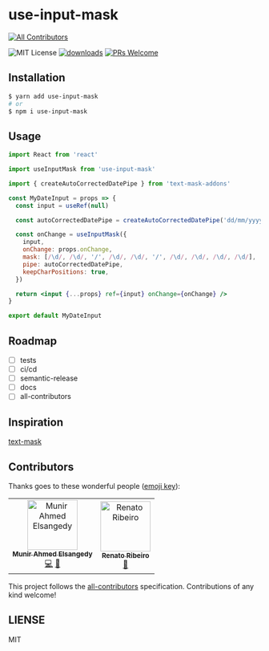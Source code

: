 # use-input-mask

[![All Contributors](https://img.shields.io/badge/all_contributors-2-orange.svg?style=flat-square)](#contributors-)

![MIT License][license-badge] [![downloads][downloads-badge]][npmcharts]
[![PRs Welcome][prs-badge]][prs]

## Installation

```bash
$ yarn add use-input-mask
# or
$ npm i use-input-mask
```

## Usage

```jsx
import React from 'react'

import useInputMask from 'use-input-mask'

import { createAutoCorrectedDatePipe } from 'text-mask-addons'

const MyDateInput = props => {
  const input = useRef(null)

  const autoCorrectedDatePipe = createAutoCorrectedDatePipe('dd/mm/yyyy HH:MM')

  const onChange = useInputMask({
    input,
    onChange: props.onChange,
    mask: [/\d/, /\d/, '/', /\d/, /\d/, '/', /\d/, /\d/, /\d/, /\d/],
    pipe: autoCorrectedDatePipe,
    keepCharPositions: true,
  })

  return <input {...props} ref={input} onChange={onChange} />
}

export default MyDateInput
```

## Roadmap

- [ ] tests
- [ ] ci/cd
- [ ] semantic-release
- [ ] docs
- [ ] all-contributors

## Inspiration

[text-mask](https://github.com/text-mask/text-mask)

## Contributors

Thanks goes to these wonderful people
([emoji key](https://allcontributors.org/docs/en/emoji-key)):

<!-- ALL-CONTRIBUTORS-LIST:START - Do not remove or modify this section -->
<!-- prettier-ignore-start -->
<!-- markdownlint-disable -->
<table>
  <tr>
    <td align="center"><a href="https://munir.dev"><img src="https://avatars3.githubusercontent.com/u/5339664?v=4" width="100px;" alt="Munir Ahmed Elsangedy"/><br /><sub><b>Munir Ahmed Elsangedy</b></sub></a><br /><a href="https://github.com/elsangedy/use-input-mask/commits?author=elsangedy" title="Code">💻</a> <a href="https://github.com/elsangedy/use-input-mask/commits?author=elsangedy" title="Documentation">📖</a></td>
    <td align="center"><a href="http://twitter.com/renatorib_"><img src="https://avatars2.githubusercontent.com/u/3277185?v=4" width="100px;" alt="Renato Ribeiro"/><br /><sub><b>Renato Ribeiro</b></sub></a><br /><a href="https://github.com/elsangedy/use-input-mask/commits?author=renatorib" title="Documentation">📖</a></td>
  </tr>
</table>

<!-- markdownlint-enable -->
<!-- prettier-ignore-end -->

<!-- ALL-CONTRIBUTORS-LIST:END -->

This project follows the
[all-contributors](https://github.com/all-contributors/all-contributors)
specification. Contributions of any kind welcome!

## LIENSE

MIT

[license-badge]:
  https://img.shields.io/npm/l/use-input-mask.svg?style=flat-square
[downloads-badge]:
  https://img.shields.io/npm/dm/use-input-mask.svg?style=flat-square
[prs-badge]:
  https://img.shields.io/badge/PRs-welcome-brightgreen.svg?style=flat-square
[prs]: http://makeapullrequest.com
[npmcharts]: http://npmcharts.com/compare/use-input-mask
